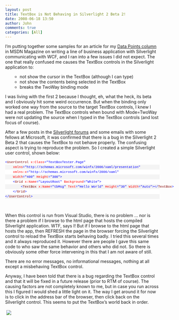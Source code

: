 ```yaml
---
layout: post
title: TextBox is Not Behaving in Silverlight 2 Beta 2!
date: 2008-06-18 13:50
author: John
comments: true
categories: [All]
---
```

<p></p>  <p>I’m putting together some samples for an article for my <a href="http://msdn2.microsoft.com/en-us/magazine/cc159469.aspx">Data Points column</a> in MSDN Magazine on writing a line of business application with Silverlight communicating with WCF, and I ran into a few issues I did not expect. The one that really confused me causes the TextBox controls in the Silverlight application to:</p>  <ul>   <ul>     <li>not show the cursor in the TextBox (although I can type)</li>      <li>not show the contents being selected in the TextBox</li>      <li>breaks the TwoWay binding mode</li>   </ul> </ul>  <p></p>  <p>I was living with the first 2 because I thought, eh, what the heck, its beta and I obviously hit some weird occurrence. But when the binding only worked one way from the source to the target TextBox controls, I knew I had a real problem. The TextBox controls when bound with Mode=TwoWay were not updating the source when I typed in the TextBox controls (and lost focus of course).</p>  <p>After a few posts in the <a href="http://silverlight.net/forums/p/18465/62155.aspx#62155">Silverlight forums</a> and some emails with some fellows at Microsoft, it was confirmed that there is a bug in the Silverlight 2 Beta 2 that causes the TextBox to not behave properly. The confusing aspect is trying to reproduce the problem. So I created a simple Silverlight user control, shown below:</p>  <div>   <div style="padding-right: 0px; padding-left: 0px; font-size: 8pt; padding-bottom: 0px; overflow: visible; width: 100%; color: black; border-top-style: none; line-height: 12pt; padding-top: 0px; font-family: consolas, &#39;Courier New&#39;, courier, monospace; border-right-style: none; border-left-style: none; background-color: #f4f4f4; border-bottom-style: none">     <pre style="padding-right: 0px; padding-left: 0px; font-size: 8pt; padding-bottom: 0px; margin: 0em; overflow: visible; width: 100%; color: black; border-top-style: none; line-height: 12pt; padding-top: 0px; font-family: consolas, &#39;Courier New&#39;, courier, monospace; border-right-style: none; border-left-style: none; background-color: white; border-bottom-style: none"><span style="color: #0000ff">&lt;</span><span style="color: #800000">UserControl</span> <span style="color: #ff0000">x:Class</span><span style="color: #0000ff">=&quot;TextBoxTester.Page&quot;</span></pre>
<pre style="padding-right: 0px; padding-left: 0px; font-size: 8pt; padding-bottom: 0px; margin: 0em; overflow: visible; width: 100%; color: black; border-top-style: none; line-height: 12pt; padding-top: 0px; font-family: consolas, &#39;Courier New&#39;, courier, monospace; border-right-style: none; border-left-style: none; background-color: #f4f4f4; border-bottom-style: none">    <span style="color: #ff0000">xmlns</span><span style="color: #0000ff">=&quot;http://schemas.microsoft.com/winfx/2006/xaml/presentation&quot;</span> </pre>
<pre style="padding-right: 0px; padding-left: 0px; font-size: 8pt; padding-bottom: 0px; margin: 0em; overflow: visible; width: 100%; color: black; border-top-style: none; line-height: 12pt; padding-top: 0px; font-family: consolas, &#39;Courier New&#39;, courier, monospace; border-right-style: none; border-left-style: none; background-color: white; border-bottom-style: none">    <span style="color: #ff0000">xmlns:x</span><span style="color: #0000ff">=&quot;http://schemas.microsoft.com/winfx/2006/xaml&quot;</span> </pre>
<pre style="padding-right: 0px; padding-left: 0px; font-size: 8pt; padding-bottom: 0px; margin: 0em; overflow: visible; width: 100%; color: black; border-top-style: none; line-height: 12pt; padding-top: 0px; font-family: consolas, &#39;Courier New&#39;, courier, monospace; border-right-style: none; border-left-style: none; background-color: #f4f4f4; border-bottom-style: none">    <span style="color: #ff0000">Width</span><span style="color: #0000ff">=&quot;400&quot;</span> <span style="color: #ff0000">Height</span><span style="color: #0000ff">=&quot;300&quot;</span><span style="color: #0000ff">&gt;</span></pre>
<pre style="padding-right: 0px; padding-left: 0px; font-size: 8pt; padding-bottom: 0px; margin: 0em; overflow: visible; width: 100%; color: black; border-top-style: none; line-height: 12pt; padding-top: 0px; font-family: consolas, &#39;Courier New&#39;, courier, monospace; border-right-style: none; border-left-style: none; background-color: white; border-bottom-style: none">    <span style="color: #0000ff">&lt;</span><span style="color: #800000">Grid</span> <span style="color: #ff0000">x:Name</span><span style="color: #0000ff">=&quot;LayoutRoot&quot;</span> <span style="color: #ff0000">Background</span><span style="color: #0000ff">=&quot;White&quot;</span><span style="color: #0000ff">&gt;</span></pre>
<pre style="padding-right: 0px; padding-left: 0px; font-size: 8pt; padding-bottom: 0px; margin: 0em; overflow: visible; width: 100%; color: black; border-top-style: none; line-height: 12pt; padding-top: 0px; font-family: consolas, &#39;Courier New&#39;, courier, monospace; border-right-style: none; border-left-style: none; background-color: #f4f4f4; border-bottom-style: none">        <span style="color: #0000ff">&lt;</span><span style="color: #800000">TextBox</span> <span style="color: #ff0000">x:Name</span><span style="color: #0000ff">=&quot;tbMsg&quot;</span> <span style="color: #ff0000">Text</span><span style="color: #0000ff">=&quot;Hello World&quot;</span> <span style="color: #ff0000">Height</span><span style="color: #0000ff">=&quot;30&quot;</span> <span style="color: #ff0000">Width</span><span style="color: #0000ff">=&quot;Auto&quot;</span><span style="color: #0000ff">&gt;&lt;/</span><span style="color: #800000">TextBox</span><span style="color: #0000ff">&gt;</span></pre>
<pre style="padding-right: 0px; padding-left: 0px; font-size: 8pt; padding-bottom: 0px; margin: 0em; overflow: visible; width: 100%; color: black; border-top-style: none; line-height: 12pt; padding-top: 0px; font-family: consolas, &#39;Courier New&#39;, courier, monospace; border-right-style: none; border-left-style: none; background-color: white; border-bottom-style: none">    <span style="color: #0000ff">&lt;/</span><span style="color: #800000">Grid</span><span style="color: #0000ff">&gt;</span> </pre>
<pre style="padding-right: 0px; padding-left: 0px; font-size: 8pt; padding-bottom: 0px; margin: 0em; overflow: visible; width: 100%; color: black; border-top-style: none; line-height: 12pt; padding-top: 0px; font-family: consolas, &#39;Courier New&#39;, courier, monospace; border-right-style: none; border-left-style: none; background-color: #f4f4f4; border-bottom-style: none"><span style="color: #0000ff">&lt;/</span><span style="color: #800000">UserControl</span><span style="color: #0000ff">&gt;</span></pre>
</div>
</div>
<p>&#160;</p>
<p>When this control is run from Visual Studio, there is no problem … nor is there a problem if I browse to the html page that hosts the compiled Silverlight application. WTF, says I! But if I browse to the html page that hosts the app, then REFRESH the page in the browser forcing the Silverlight control to reload the TextBox starts behaving badly. I tried this several times and it always reproduced it. However there are people I gave this same code to who saw the same behavior and others who did not. So there is obviously some other force intervening in this that I am not aware of still.</p>
<p>There are no error messages, no informational messages, nothing at all except a misbehaving TextBox control.</p>
<p>Anyway, I have been told that there is a bug regarding the TextBox control and that it will be fixed in a future release (prior to RTM of course). The causing factors are not completely known to me, but in case you run across this I figured I would shed a little light on it. The way I get around it for now is to click in the address bar of the browser, then click back on the Silverlight control. This seems to put the TextBox’s world back in order.</p><div class="wlWriterHeaderFooter" style="text-align:left; margin:0px; padding:4px 4px 4px 4px;"><a href="http://www.dotnetkicks.com/kick/?url=/all/textbox-is-not-behaving-in-silverlight-2-beta-2/"><img src="http://www.dotnetkicks.com/Services/Images/KickItImageGenerator.ashx?url=/all/textbox-is-not-behaving-in-silverlight-2-beta-2/&amp;bgcolor=0080C0&amp;fgcolor=FFFFFF&amp;border=000000&amp;cbgcolor=D4E1ED&amp;cfgcolor=000000" border="0/"></a></div><div class="wlWriterHeaderFooter" style="text-align:left; margin:0px; padding:4px 4px 4px 4px;"><script type="text/javascript">var dzone_url = '/all/textbox-is-not-behaving-in-silverlight-2-beta-2/';</script><script type="text/javascript">var dzone_title = 'TextBox is Not Behaving in Silverlight 2 Beta 2!';</script><script type="text/javascript">var dzone_blurb = 'TextBox is Not Behaving in Silverlight 2 Beta 2!';</script><script type="text/javascript">var dzone_style = '1';</script><script language="javascript" src="http://widgets.dzone.com/widgets/zoneit.js"></script> </div>

